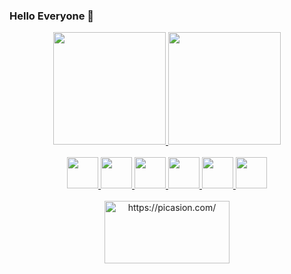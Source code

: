 ### Hello Everyone 👋

<!--
**FerHe05/FerHe05** is a ✨ _special_ ✨ repository because its `README.md` (this file) appears on your GitHub profile.

Here are some ideas to get you started:

- 🔭 I’m currently working on ...
- 🌱 I’m currently learning ...
- 👯 I’m looking to collaborate on ...
- 🤔 I’m looking for help with ...
- 💬 Ask me about ...
- 📫 How to reach me: ...
- 😄 Pronouns: ...
- ⚡ Fun fact: ...
-->
<div align="center">
  <a href="https://github.com/FerHe05">
  <img height="180em" src="https://github-readme-stats.vercel.app/api?username=FerHe05&show_icons=true&theme=dracula&include_all_commits=true&count_private=true"/>
  <img height="180em" src="https://github-readme-stats.vercel.app/api/top-langs/?username=FerHe05&layout=compact&langs_count=7&theme=dracula"/>
</div>

</br>

<div align="center">
  <img height= "50em" src="https://cdn.jsdelivr.net/gh/devicons/devicon/icons/c/c-original.svg" />
  <img height= "50em" src="https://cdn.jsdelivr.net/gh/devicons/devicon/icons/cplusplus/cplusplus-original.svg" />
  <img height= "50em" src="https://cdn.jsdelivr.net/gh/devicons/devicon/icons/java/java-original-wordmark.svg" />
  <img height= "50em" src="https://cdn.jsdelivr.net/gh/devicons/devicon/icons/html5/html5-original-wordmark.svg" />
  <img height= "50em" src="https://cdn.jsdelivr.net/gh/devicons/devicon/icons/php/php-original.svg" />
  <img height= "50em" src="https://cdn.jsdelivr.net/gh/devicons/devicon/icons/css3/css3-original-wordmark.svg" />                                               
  </div>
  
  </br>
  
  <div align="center">
  <a href="https://picasion.com/"><img src="https://i.picasion.com/pic92/8a2641fec07b50a292a5e65a8218de3c.gif" width="200" height="100" border="0" alt="https://picasion.com/" /></a><br /><a href="https://picasion.com/">
  </div>
